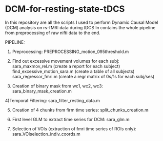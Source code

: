 # DCM-for-resting-state-tDCS

In this repository are all the scripts I used to perform Dynamic Causal Model (DCM) analysis on rs-fMRI data during tDCS
In contains the whole pipeline from preprocessing of raw nifti data to the end.

PIPELINE:

1) Preprocessing: PREPROCESSING_motion_095threshold.m

2) Find out excessive movement volumes for each subj: sara_maxmov_rel.m (create a report for each subject)
                                                      find_excessive_motion_sara.m  (create a table of all subjects)
                                                      sara_regressor_fmri.m  (create a regr matrix of 0s/1s for each subj/ses)

3) Creation of binary mask from wc1, wc2, wc3:    sara_binary_mask_creation.m 

4)Temporal Filtering:                             sara_filter_resting_data.m

5) Creation of 4 chunks from firm time series:    split_chunks_creation.m

6) First level GLM to extract time series for DCM:  sara_glm.m

7) Selection of VOIs (extraction of fmri time series of ROIs only):   sara_VOIselection_indiv_coords.m
